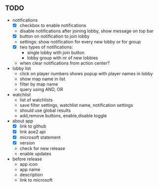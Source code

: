 ## TODO

- notifications
    - [x] checkbox to enable notifications
    - disable notifications after joining lobby, show message on top bar
    - [x] button on notification to join lobby
    - settings: show notification for every new lobby or for group
    - [x] two types of notifications:
        - single lobby with join button
        - lobby group with nr of new lobbies
    - when clear notifications from action center?
- lobby list
    - click on player numbers shows popup with player names in lobby
    - show map name in list
    - filter by map name
    - query using AND, OR
- watchlist
    - list of watchlists
    - save filter settings, watchlist name, notification settings
    - should use global results
    - add,remove buttons, enable,disable toggle
- about app 
    - [x] link to github
    - [x] link aoe2 api
    - [x] microsoft statement
    - [x] version
    - check for new release
    - enable updates
- before release
    - app icon
    - app name
    - description
    - link to microsoft